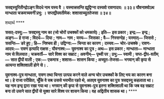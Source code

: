 **त्रसद्दस्युरितीन्द्रोऽङ्ग विदधे नाम यस्य वै ।** **यस्मात्त्रसन्ति ह्युद्विग्ना दस्यवो रावणादय: ॥ ३३॥** **यौवनाश्वोऽथ मान्धाता चक्रवत्र्यवनीं प्रभु: ।** **सप्तद्वीपवतीमेक: शशासाच्युततेजसा ॥ ३४॥** 

शब्दार्थ **** 

**त्रसत्-दस्यु:—** **त्रसद्दस्यु नाम का (जो चोरों उचक्कों को धमकाये)** **; इति—** **इस प्रकार** **; इन्द्र:—** **इन्द्र** **; अङ्ग—** **हे राजा** **; विदधे—** **दिया** **;** **नाम—** **नाम** **; यस्य—** **जिसका** **; वै—** **निस्सन्देह** **; यस्मात्—** **जिससे** **; त्रसन्ति—** **डरे हुए** **; हि—** **निश्चय ही** **; उद्विग्ना:—** **चिन्ता का कारण** **;** **दस्यव:—** **चोर-उचक्के** **; रावण-आदय:—** **रावण इत्यादि राक्षस** **; यौवनाश्व:—** **युवनाश्व का पुत्र** **; अथ—** **इस प्रकार** **; मान्धाता—** **मान्धाता** **नाम से विलयात** **; चक्रवर्ती—** **सारे विश्व का सम्राट** **; अवनीम्—** **पृथ्वी पर** **; प्रभु:—** **स्वामी** **; सप्त-द्वीप-वतीम्—** **सात द्वीपों वाली** **;** **एक:—** **एकमात्र** **; शशास—** **शासन किया** **; अच्युत-तेजसा—** **भगवान् की कृपा से अत्यन्त शक्तिशाली होने से।** **.** 

**युवनाश्व-पुत्र मान्धाता, रावण तथा चिन्ता उत्पन्न करने वाले अन्य चोर उचक्कों के लिए भय का** **कारण बना था। हे राजा परीक्षित, चूँकि वे सब उससे भयभीत रहते थे, अतएव युवनाश्व का पुत्र** **त्रसद्दस्यु कहलाता था। यह नाम इन्द्र द्वारा रखा गया था। भगवान् की कृपा से युवनाश्व-पुत्र इतना** **शक्तिशाली था कि जब वह सम्राट बना तो उसने सात द्वीपों से युक्त सारे विश्व पर शासन किया। वह** **अद्वितीय शासक था।** **** 